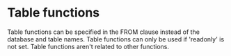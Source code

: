 # Table functions

Table functions can be specified in the FROM clause instead of the database and table names. Table functions can only be used if 'readonly' is not set. Table functions aren't related to other functions.